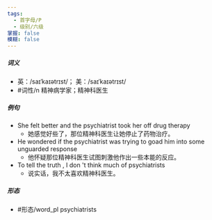 ```yaml
---
tags:
  - 首字母/P
  - 级别/六级
掌握: false
模糊: false
---
```

##### 词义
- 英：/saɪˈkaɪətrɪst/； 美：/saɪˈkaɪətrɪst/
- #词性/n  精神病学家；精神科医生
##### 例句
- She felt better and the psychiatrist took her off drug therapy
	- 她感觉好些了，那位精神科医生让她停止了药物治疗。
- He wondered if the psychiatrist was trying to goad him into some unguarded response
	- 他怀疑那位精神科医生试图刺激他作出一些本能的反应。
- To tell the truth , I don 't think much of psychiatrists
	- 说实话，我不太喜欢精神科医生。
##### 形态
- #形态/word_pl psychiatrists
